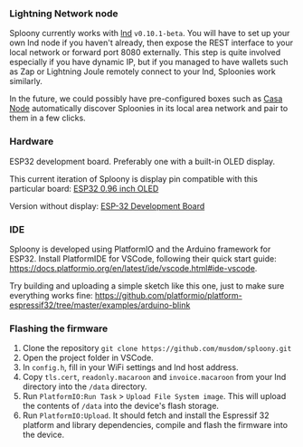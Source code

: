 ### Lightning Network node

Sploony currently works with [lnd](https://github.com/lightningnetwork/lnd) `v0.10.1-beta`. You will have to set up your own lnd node if you haven't already, then expose the REST interface to your local network or forward port 8080 externally. This step is quite involved especially if you have dynamic IP, but if you managed to have wallets such as Zap or Lightning Joule remotely connect to your lnd, Sploonies work similarly.

In the future, we could possibly have pre-configured boxes such as [Casa Node](https://keys.casa/lightning-bitcoin-node/) automatically discover Sploonies in its local area network and pair to them in a few clicks.

### Hardware

ESP32 development board. Preferably one with a built-in OLED display.

This current iteration of Sploony is display pin compatible with this particular board: [ESP32 0.96 inch OLED](https://www.aliexpress.com/item/ESP32-0-96-inch-OLED-for-for-Arduino-OLED-WiFi-Modules-Bluetooth-Dual-ESP8266-OLED-BME280/32837517283.html)

Version without display: [ESP-32 Development Board](https://www.aliexpress.com/item/ESP-32-ESP-32S-Development-Board-WiFi-Bluetooth-Ultra-Low-Power-Consumption-Dual-Cores-ESP32-Board/32796032726.html)

### IDE

Sploony is developed using PlatformIO and the Arduino framework for ESP32. Install PlatformIDE for VSCode, following their quick start guide:
https://docs.platformio.org/en/latest/ide/vscode.html#ide-vscode.

Try building and uploading a simple sketch like this one, just to make sure everything works fine:
https://github.com/platformio/platform-espressif32/tree/master/examples/arduino-blink

### Flashing the firmware
1. Clone the repository `git clone https://github.com/musdom/sploony.git`
2. Open the project folder in VSCode.
3. In `config.h`, fill in your WiFi settings and lnd host address.
3. Copy `tls.cert`, `readonly.macaroon` and `invoice.macaroon` from your lnd directory into the `/data` directory.
4. Run `PlatformIO:Run Task` > `Upload File System image`. This will upload the contents of `/data` into the device's flash storage.
5. Run `PlatformIO:Upload`. It should fetch and install the Espressif 32 platform and library dependencies, compile and flash the firmware into the device.
